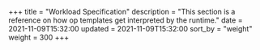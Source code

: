 +++
title = "Workload Specification"
description = "This section is a reference on how op templates get interpreted by the runtime."
date = 2021-11-09T15:32:00
updated = 2021-11-09T15:32:00
sort_by = "weight"
weight = 300
+++

